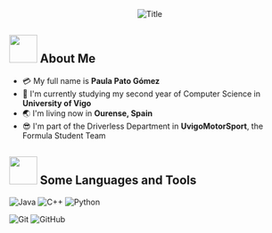 <div align="center">
  <img src="https://readme-typing-svg.herokuapp.com?font=Architects+Daughter&color=%23D048FF&size=50&center=true&vCenter=true&height=60&width=600&lines=Heyyy!+I'm+Paula+Pato+%3C3;Welcome+to+my+profile!" alt="Title"></img>
</div>

## <img src="https://raw.githubusercontent.com/nixin72/nixin72/master/wave.gif" width="50px" height="50px"></img> About Me

- :credit_card: My full name is **Paula Pato Gómez** 
- :school: I'm currently studying my second year of Computer Science in **University of Vigo**
- :earth_asia: I'm living now in **Ourense, Spain**
- :sunglasses: I'm part of the Driverless Department in **UvigoMotorSport**, the Formula Student Team 

## <img src="https://media2.giphy.com/media/QssGEmpkyEOhBCb7e1/giphy.gif?cid=ecf05e47a0n3gi1bfqntqmob8g9aid1oyj2wr3ds3mg700bl&rid=giphy.gif" width="50px" height="50px"> Some Languages and Tools
![Java](https://img.shields.io/badge/java-%23ED8B00.svg?style=for-the-badge&logo=java&logoColor=white)  ![C++](https://img.shields.io/badge/c++-%2300599C.svg?style=for-the-badge&logo=c++&logoColor=white)  ![Python](https://img.shields.io/badge/python-ffdd54?style=for-the-badge&logo=python&logoColor=3670A0)

![Git](https://img.shields.io/badge/git-%23F05033.svg?style=for-the-badge&logo=git&logoColor=white) ![GitHub](https://img.shields.io/badge/github-%23121011.svg?style=for-the-badge&logo=github&logoColor=white)

<!-- ## <img src="https://media0.giphy.com/media/cNZqrH5IzOG0xrlWks/giphy.gif?cid=ecf05e47map255q427en9uprqc1sb0unjq5k4fnqg5pmhhs4&rid=giphy.gif&ct=s" width="60px" height="50px"> About Some Stats
<!-- <div align="center">
<!-- <img height="150em" src="https://github-readme-stats.vercel.app/api/top-langs/?username=pauladuck04&layout=compact&show_icon=true&theme=algolia" alt="pauladuck04"/>
<!-- <img height=!150cm" src="https://github-readme-stats.vercel.app/api/top-langs/?username=pauladuck04&theme=jolly&show_icons=true&hide_border=false&layout=compact">
<!-- </div>
<!-- <div align="center">
  <!-- <img src="https://github-readme-streak-stats.herokuapp.com/?user=pauladuck04&theme=jolly&hide_border=false" /> -->
  <!-- <img src="https://activity-graph.herokuapp.com/graph?username=tienhuynh-tn&theme=react-dark"/> -->
  <!-- <img src="https://peaceful-beyond-61134.herokuapp.com/graph?username=tienhuynh-tn&theme=react-dark"/> -->
<!-- </div>
